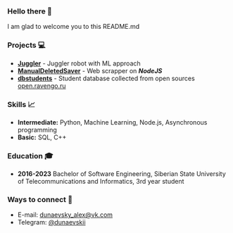 ### Hello there 👋
I am glad to welcome you to this README.md
### Projects 💻
- **[Juggler](https://github.com/GlidingRaven/Juggler)** - Juggler robot with ML approach
- **[ManualDeletedSaver](https://github.com/GlidingRaven/ManualDeletedSaver)** - Web scrapper on ***NodeJS***
- **[dbstudents](https://github.com/GlidingRaven/dbstudents)** - Student database collected from open sources [open.ravengo.ru](https://open.ravengo.ru/)
### Skills 📈
- **Intermediate:** Python, Machine Learning, Node.js, Asynchronous programming
- **Basic:** SQL, C++
### Education 🎓
- **2016-2023** Bachelor of Software Engineering, Siberian State University of Telecommunications and Informatics, 3rd year student
### Ways to connect 🤙
- E-mail: [dunaevsky_alex@vk.com](mailto:dunaevsky_alex@vk.com)
- Telegram: [@dunaevskii](https://t.me/dunaevskii)